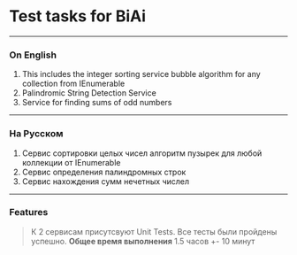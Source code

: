 # Test tasks for BiAi

---

### On English

1. This includes the integer sorting service bubble algorithm for any collection from IEnumerable
2. Palindromic String Detection Service
3. Service for finding sums of odd numbers

----

### На Русском

1. Сервис сортировки целых чисел алгоритм пузырек для любой коллекции от IEnumerable
2. Сервис определения палиндромных строк
3. Сервис нахождения сумм нечетных числел

---

### Features

> К 2 сервисам присутсвуют Unit Tests. Все тесты были пройдены успешно. 
> **Общее время выполнения** 1.5 часов +- 10 минут
